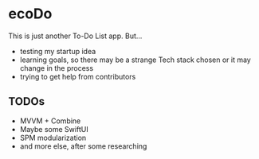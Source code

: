 # ecoDo

This is just another To-Do List app. But...
* testing my startup idea
* learning goals, so there may be a strange Tech stack chosen or it may change in the process
* trying to get help from contributors

## TODOs

* MVVM + Combine
* Maybe some SwiftUI
* SPM modularization
* and more else, after some researching
